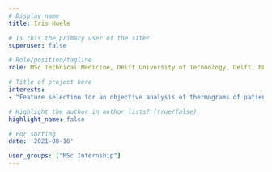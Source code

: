 ```yaml
---
# Display name
title: Iris Huele

# Is this the primary user of the site?
superuser: false

# Role/position/tagline
role: MSc Technical Medicine, Delft University of Technology, Delft, NL (2021)

# Title of project here
interests:
- "Feature selection for an objective analysis of thermograms of patients with CRPS"

# Highlight the author in author lists? (true/false)
highlight_name: false

# For sorting
date: '2021-08-16'

user_groups: ["MSc Internship"]
---
```

